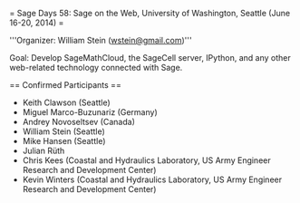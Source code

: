 = Sage Days 58: Sage on the Web, University of Washington, Seattle (June 16-20, 2014) =

'''Organizer: William Stein (wstein@gmail.com)'''

Goal: Develop SageMathCloud, the SageCell server, IPython, and any other web-related technology connected with Sage.

== Confirmed Participants ==

 * Keith Clawson (Seattle)
 * Miguel Marco-Buzunariz (Germany)
 * Andrey Novoseltsev (Canada)
 * William Stein (Seattle)
 * Mike Hansen (Seattle)
 * Julian Rüth 
 * Chris Kees (Coastal and Hydraulics Laboratory, US Army Engineer Research and Development Center)
 * Kevin Winters (Coastal and Hydraulics Laboratory, US Army Engineer Research and Development Center)
